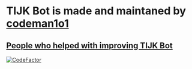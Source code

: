 
# TIJK Bot is made and maintaned by [codeman1o1](https://github.com/codeman1o1)

## [People who helped with improving TIJK Bot](https://github.com/codeman1o1/TIJK-Bot/graphs/contributors)

[![CodeFactor](https://www.codefactor.io/repository/github/codeman1o1/tijk-bot/badge)](https://www.codefactor.io/repository/github/codeman1o1/tijk-bot)
